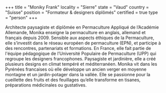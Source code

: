 +++
title = "Moniky Frank"
locality = "Sierre"
state = "Vaud"
country = "Suisse"
position = "Formateur & designers diplômés"
certified = true
type = "person"
+++

Architecte paysagiste et diplômée en Permaculture Appliqué de l’Académie
Allemande, Monika enseigne la permaculture en anglais, allemand et français
depuis 2009. Sensible aux aspects éthiques de la Permaculture, elle s’investit
dans le réseau européen de permaculture (EPN), et participe à des rencontres,
partenariats et formations. En France, elle fait partie de l'équipe pédagogique
de l’Université Populaire de Permaculture (UPP) qui regroupe les designers
francophones. Paysagiste et jardinière, elle a créé plusieurs designs en climat
tempéré et méditerranéen. Monika vit dans les Pyrénées francaises où elle
développe un ancien verger en moyenne montagne et un jardin-potager dans la
vallée. Elle se passionne pour la cueillette des fruits et des feuillages
qu’elle transforme en tisanes, préparations médicinales ou gustatives.
